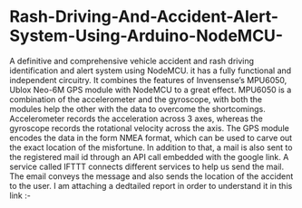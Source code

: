 # Rash-Driving-And-Accident-Alert-System-Using-Arduino-NodeMCU-
A definitive and comprehensive vehicle accident and rash driving identification and alert system using NodeMCU.
 it has a fully functional and independent circuitry. It combines the features of Invensense’s MPU6050, Ublox Neo-6M GPS module with NodeMCU to a great effect. MPU6050 is a combination of the accelerometer and the gyroscope, with both the modules help the other with the data to overcome the shortcomings. Accelerometer records the acceleration across 3 axes, whereas the gyroscope records the rotational velocity across the axis. The GPS module encodes the data in the form NMEA format, which can be used to carve out the exact location of the misfortune. In addition to that, a mail is also sent to the registered mail id through an API call embedded with the google link. A service called IFTTT connects different services to help us send the mail. The email conveys the message and also sends the location of the accident to the user. 
 I am attaching a dedtailed report in order to understand it in this link :- 
